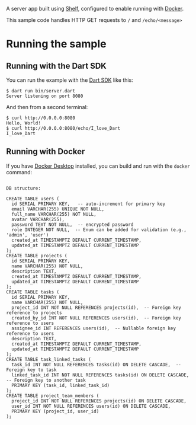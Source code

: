 A server app built using [Shelf](https://pub.dev/packages/shelf),
configured to enable running with [Docker](https://www.docker.com/).

This sample code handles HTTP GET requests to `/` and `/echo/<message>`

# Running the sample

## Running with the Dart SDK

You can run the example with the [Dart SDK](https://dart.dev/get-dart)
like this:

```
$ dart run bin/server.dart
Server listening on port 8080
```

And then from a second terminal:
```
$ curl http://0.0.0.0:8080
Hello, World!
$ curl http://0.0.0.0:8080/echo/I_love_Dart
I_love_Dart
```

## Running with Docker

If you have [Docker Desktop](https://www.docker.com/get-started) installed, you
can build and run with the `docker` command:

```

DB structure:

CREATE TABLE users (
  id SERIAL PRIMARY KEY,   -- auto-increment for primary key
  email VARCHAR(255) UNIQUE NOT NULL,
  full_name VARCHAR(255) NOT NULL,
  avatar VARCHAR(255),
  password TEXT NOT NULL,  -- encrypted password
  role INTEGER NOT NULL,  -- Enum can be added for validation (e.g., 'admin', 'user')
  created_at TIMESTAMPTZ DEFAULT CURRENT_TIMESTAMP,
  updated_at TIMESTAMPTZ DEFAULT CURRENT_TIMESTAMP
);
CREATE TABLE projects (
  id SERIAL PRIMARY KEY,
  name VARCHAR(255) NOT NULL,
  description TEXT,
  created_at TIMESTAMPTZ DEFAULT CURRENT_TIMESTAMP,
  updated_at TIMESTAMPTZ DEFAULT CURRENT_TIMESTAMP
);
CREATE TABLE tasks (
  id SERIAL PRIMARY KEY,
  name VARCHAR(255) NOT NULL,
  project_id INT NOT NULL REFERENCES projects(id),  -- Foreign key reference to projects
  created_by_id INT NOT NULL REFERENCES users(id),  -- Foreign key reference to users
  assignee_id INT REFERENCES users(id),  -- Nullable foreign key reference to users
  description TEXT,
  created_at TIMESTAMPTZ DEFAULT CURRENT_TIMESTAMP,
  updated_at TIMESTAMPTZ DEFAULT CURRENT_TIMESTAMP
);
CREATE TABLE task_linked_tasks (
  task_id INT NOT NULL REFERENCES tasks(id) ON DELETE CASCADE,  -- Foreign key to task
  linked_task_id INT NOT NULL REFERENCES tasks(id) ON DELETE CASCADE,  -- Foreign key to another task
  PRIMARY KEY (task_id, linked_task_id)
);
CREATE TABLE project_team_members (
  project_id INT NOT NULL REFERENCES projects(id) ON DELETE CASCADE,
  user_id INT NOT NULL REFERENCES users(id) ON DELETE CASCADE,
  PRIMARY KEY (project_id, user_id)
);

